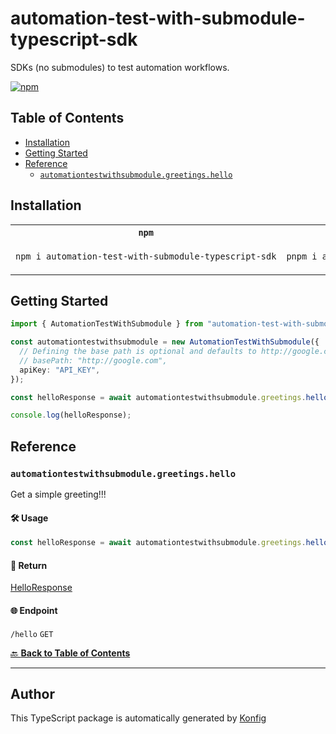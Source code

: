 # automation-test-with-submodule-typescript-sdk<a id="automation-test-with-submodule-typescript-sdk"></a>

SDKs (no submodules) to test automation workflows.

[![npm](https://img.shields.io/badge/npm-v1.0.9-blue)](https://www.npmjs.com/package/automation-test-with-submodule-typescript-sdk/v/1.0.9)

## Table of Contents<a id="table-of-contents"></a>

<!-- toc -->

- [Installation](#installation)
- [Getting Started](#getting-started)
- [Reference](#reference)
  * [`automationtestwithsubmodule.greetings.hello`](#automationtestwithsubmodulegreetingshello)

<!-- tocstop -->

## Installation<a id="installation"></a>

<table>
<tr>
<th width="292px"><code>npm</code></th>
<th width="293px"><code>pnpm</code></th>
<th width="292px"><code>yarn</code></th>
</tr>
<tr>
<td>

```bash
npm i automation-test-with-submodule-typescript-sdk
```

</td>
<td>

```bash
pnpm i automation-test-with-submodule-typescript-sdk
```

</td>
<td>

```bash
yarn add automation-test-with-submodule-typescript-sdk
```

</td>
</tr>
</table>

## Getting Started<a id="getting-started"></a>

```typescript
import { AutomationTestWithSubmodule } from "automation-test-with-submodule-typescript-sdk";

const automationtestwithsubmodule = new AutomationTestWithSubmodule({
  // Defining the base path is optional and defaults to http://google.com
  // basePath: "http://google.com",
  apiKey: "API_KEY",
});

const helloResponse = await automationtestwithsubmodule.greetings.hello();

console.log(helloResponse);
```

## Reference<a id="reference"></a>


### `automationtestwithsubmodule.greetings.hello`<a id="automationtestwithsubmodulegreetingshello"></a>

Get a simple greeting!!!

#### 🛠️ Usage<a id="🛠️-usage"></a>

```typescript
const helloResponse = await automationtestwithsubmodule.greetings.hello();
```

#### 🔄 Return<a id="🔄-return"></a>

[HelloResponse](./models/hello-response.ts)

#### 🌐 Endpoint<a id="🌐-endpoint"></a>

`/hello` `GET`

[🔙 **Back to Table of Contents**](#table-of-contents)

---


## Author<a id="author"></a>
This TypeScript package is automatically generated by [Konfig](https://konfigthis.com)
